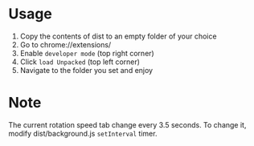 # Usage
1. Copy the contents of dist to an empty folder of your choice
2. Go to chrome://extensions/
3. Enable `developer mode` (top right corner)
4. Click `load Unpacked` (top left corner)
5. Navigate to the folder you set and enjoy

# Note
The current rotation speed tab change every 3.5 seconds. To change it, modify dist/background.js `setInterval` timer.

